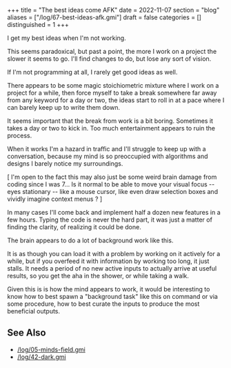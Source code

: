+++
title = "The best ideas come AFK"
date = 2022-11-07
section = "blog"
aliases = ["/log/67-best-ideas-afk.gmi"]
draft = false
categories = []
distinguished = 1
+++


I get my best ideas when I'm not working.

This seems paradoxical, but past a point, the more I work on a project the slower it seems to go. I'll find changes to do, but lose any sort of vision. 

If I'm not programming at all, I rarely get good ideas as well. 

There appears to be some magic stoichiometric mixture where I work on a project for a while, then force myself to take a break somewhere far away from any keyword for a day or two, the ideas start to roll in at a pace where I can barely keep up to write them down. 

It seems important that the break from work is a bit boring. Sometimes it takes a day or two to kick in. Too much entertainment appears to ruin the process. 

When it works I'm a hazard in traffic and I'll struggle to keep up with a conversation, because my mind is so preoccupied with algorithms and designs I barely notice my surroundings. 

[ I'm open to the fact this may also just be some weird brain damage from coding since I was 7... Is it normal to be able to move your visual focus -- eyes stationary -- like a mouse cursor, like even draw selection boxes and vividly imagine context menus ? ]

In many cases I'll come back and implement half a dozen new features in a few hours. Typing the code is never the hard part, it was just a matter of finding the clarity, of realizing it could be done. 

The brain appears to do a lot of background work like this. 

It is as though you can load it with a problem by working on it actively for a while, but if you overfeed it with information by working too long, it just stalls. It needs a period of no new active inputs to actually arrive at useful results, so you get the aha in the shower, or while taking a walk.

Given this is is how the mind appears to work, it would be interesting to know how to best spawn a "background task" like this on command or via some procedure, how to best curate the inputs to produce the most beneficial outputs. 

## See Also

* [/log/05-minds-field.gmi](/log/05-minds-field.gmi)
* [/log/42-dark.gmi](/log/42-dark.gmi)